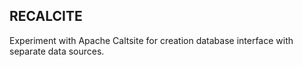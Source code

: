 RECALCITE
----------

Experiment with Apache Caltsite for creation database interface with separate data sources.